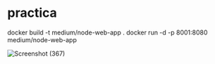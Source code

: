 # practica

docker build -t medium/node-web-app .
docker run -d -p 8001:8080 medium/node-web-app

![Screenshot (367)](https://github.com/user-attachments/assets/c95bfaa2-2609-4a4f-b66d-26a908b30739)

